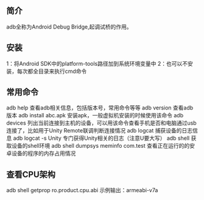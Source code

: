 ## 简介
adb全称为Android Debug Bridge,起调试桥的作用。

## 安装
1：将Android SDK中的platform-tools路径加到系统环境变量中
2：也可以不安装，每次都全目录来执行cmd命令

## 常用命令
adb help 查看adb相关信息，包括版本号，常用命令等等
adb version 查看adb版本
adb install abc.apk 安装apk，一般虚拟机安装的时候使用该命令
adb devices 列出当前连接到主机的设备，可以用该命令查看手机是否和电脑通过usb连接了，比如用于Unity Remote联调判断连接情况
adb logcat 捕获设备的日志信息
adb logcat -s Unity 专门获得Unity相关的日志（注意U要大写）
adb shell 获取设备的shell环境
adb shell dumpsys meminfo com.test 查看正在运行的的安卓设备的程序的内存占用情况

## 查看CPU架构
adb shell getprop ro.product.cpu.abi
示例输出：armeabi-v7a